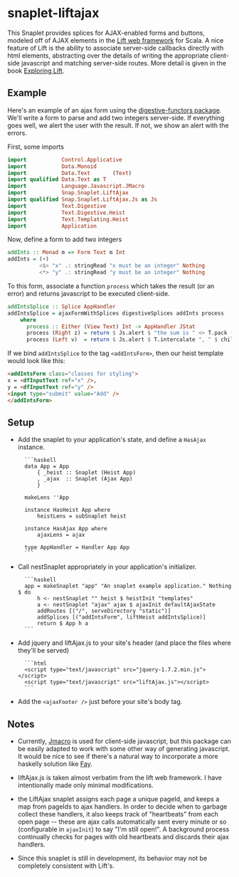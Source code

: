 snaplet-liftajax
================

This Snaplet provides splices for AJAX-enabled forms and buttons,
modeled off of AJAX elements in the [Lift web
framework](http://liftweb.net/) for Scala.  A nice feature of Lift is
the ability to associate server-side callbacks directly with html
elements, abstracting over the details of writing the appropriate
client-side javascript and matching server-side routes.  More detail
is given in the book [Exploring
Lift](http://exploring.liftweb.net/master/index-11.html).

Example
-------

Here's an example of an ajax form using the [digestive-functors
package](http://hackage.haskell.org/package/digestive-functors/).
We'll write a form to parse and add two integers server-side.  If
everything goes well, we alert the user with the result.  If not, we
show an alert with the errors.

First, some imports
```haskell
import           Control.Applicative
import           Data.Monoid
import           Data.Text       (Text)
import qualified Data.Text as T
import           Language.Javascript.JMacro
import           Snap.Snaplet.LiftAjax
import qualified Snap.Snaplet.LiftAjax.Js as Js
import           Text.Digestive
import           Text.Digestive.Heist
import           Text.Templating.Heist
import           Application
```

Now, define a form to add two integers
```haskell
addInts :: Monad m => Form Text m Int
addInts = (+)
          <$> "x" .: stringRead "x must be an integer" Nothing
          <*> "y" .: stringRead "y must be an integer" Nothing
```

To this form, associate a function `process` which takes the result
(or an error) and returns javascript to be executed client-side.
```haskell
addIntsSplice :: Splice AppHandler
addIntsSplice = ajaxFormWithSplices digestiveSplices addInts process
    where
      process :: Either (View Text) Int -> AppHandler JStat
      process (Right z) = return $ Js.alert $ "the sum is " <> T.pack (show z)
      process (Left v)  = return $ Js.alert $ T.intercalate ", " $ childErrors "" v
```

If we bind `addIntsSplice` to the tag `<addIntsForm>`, then our heist
template would look like this:
```html
<addIntsForm class="classes for styling">
x = <dfInputText ref="x" />,
y = <dfInputText ref="y" />
<input type="submit" value="Add" />
</addIntsForm>
```

Setup
-----

* Add the snaplet to your application's state, and define a `HasAjax` instance.

        ```haskell
        data App = App
            { _heist :: Snaplet (Heist App)
            , _ajax  :: Snaplet (Ajax App)
            }

        makeLens ''App

        instance HasHeist App where
            heistLens = subSnaplet heist

        instance HasAjax App where
            ajaxLens = ajax

        type AppHandler = Handler App App
        ```

* Call nestSnaplet appropriately in your application's initializer.

        ```haskell
        app = makeSnaplet "app" "An snaplet example application." Nothing $ do
            h <- nestSnaplet "" heist $ heistInit "templates"
            a <- nestSnaplet "ajax" ajax $ ajaxInit defaultAjaxState
            addRoutes [("/", serveDirectory "static")]
            addSplices [("addIntsForm", liftHeist addIntsSplice)]
            return $ App h a
        ```

* Add jquery and liftAjax.js to your site's header (and place the
  files where they'll be served)

        ```html
        <script type="text/javascript" src="jquery-1.7.2.min.js"></script>
        <script type="text/javascript" src="liftAjax.js"></script>
        ```

* Add the `<ajaxFooter />` just before your site's body tag.

Notes
-----

- Currently, [Jmacro](http://hackage.haskell.org/package/jmacro) is
  used for client-side javascript, but this package can be easily
  adapted to work with some other way of generating javascript.  It
  would be nice to see if there's a natural way to incorporate a more
  haskelly solution like [Fay](http://fay-lang.org/).

- liftAjax.js is taken almost verbatim from the lift web framework.  I
  have intentionally made only minimal modifications.

- the LiftAjax snaplet assigns each page a unique pageId, and keeps a
  map from pageIds to ajax handlers.  In order to decide when to
  garbage collect these handlers, it also keeps track of "heartbeats"
  from each open page -- these are ajax calls automatically sent every
  minute or so (configurable in `ajaxInit`) to say "I'm still open!".
  A background process continually checks for pages with old
  heartbeats and discards their ajax handlers.

- Since this snaplet is still in development, its behavior may not be
  completely consistent with Lift's.

